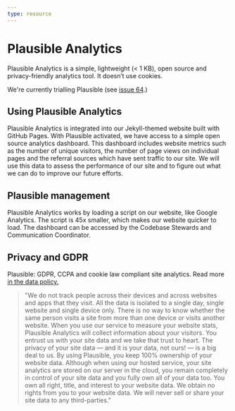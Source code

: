 ```yaml
---
type: resource
---
```


# Plausible Analytics

Plausible Analytics is a simple, lightweight (< 1 KB), open source and privacy-friendly analytics tool. It doesn’t use cookies.

We're currently trialling Plausible (see [issue 64](https://github.com/publiccodenet/jekyll-theme/issues/64).)

## Using Plausible Analytics

Plausible Analytics is integrated into our Jekyll-themed website built with GitHub Pages. With Plausible activated, we have access to a simple open source analytics dashboard. This dashboard includes website metrics such as the number of unique visitors, the number of page views on individual pages and the referral sources which have sent traffic to our site. We will use this data to assess the performance of our site and to figure out what we can do to improve our future efforts.

## Plausible management

Plausible Analytics works by loading a script on our website, like Google Analytics. The script is 45x smaller, which makes our website quicker to load. The dashboard can be accessed by the Codebase Stewards and Communication Coordinator.

## Privacy and GDPR

Plausible: GDPR, CCPA and cookie law compliant site analytics. Read more [in the data policy.](https://plausible.io/data-policy)

> "We do not track people across their devices and across websites and apps that they visit. All the data is isolated to a single day, single website and single device only. There is no way to know whether the same person visits a site from more than one device or visits another website. When you use our service to measure your website stats, Plausible Analytics will collect information about your visitors. You entrust us with your site data and we take that trust to heart. The privacy of your site data — and it is your data, not ours! — is a big deal to us. By using Plausible, you keep 100% ownership of your website data. Although when using our hosted service, your site analytics are stored on our server in the cloud, you remain completely in control of your site data and you fully own all of your data too. You own all right, title, and interest to your website data. We obtain no rights from you to your website data. We will never sell or share your site data to any third-parties."
